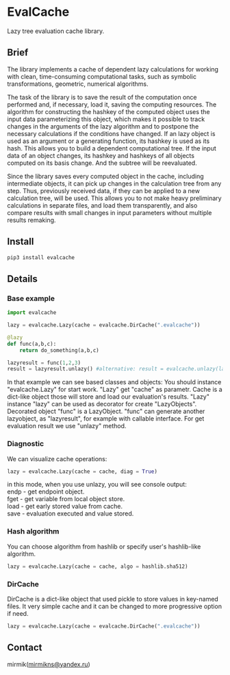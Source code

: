 # EvalCache
Lazy tree evaluation cache library.

## Brief
The library implements a cache of dependent lazy calculations for working with clean, time-consuming computational tasks, such as symbolic transformations, geometric, numerical algorithms.

The task of the library is to save the result of the computation once performed and, if necessary, load it, saving the computing resources. The algorithm for constructing the hashkey of the computed object uses the input data parameterizing this object, which makes it possible to track changes in the arguments of the lazy algorithm and to postpone the necessary calculations if the conditions have changed. If an lazy object is used as an argument or a generating function, its hashkey is used as its hash. This allows you to build a dependent computational tree. If the input data of an object changes, its hashkey and hashkeys of all objects computed on its basis change. And the subtree will be reevaluated.

Since the library saves every computed object in the cache, including intermediate objects, it can pick up changes in the calculation tree from any step. Thus, previously received data, if they can be applied to a new calculation tree, will be used. This allows you to not make heavy preliminary calculations in separate files, and load them transparently, and also compare results with small changes in input parameters without multiple results remaking.

## Install
```sh
pip3 install evalcache
```

## Details
### Base example
```python
import evalcache

lazy = evalcache.Lazy(cache = evalcache.DirCache(".evalcache"))

@lazy
def func(a,b,c):
    return do_something(a,b,c)

lazyresult = func(1,2,3)
result = lazyresult.unlazy() #alternative: result = evalcache.unlazy(lazyresult)
```

In that example we can see based classes and objects:
You should instance "evalcache.Lazy" for start work. "Lazy" get "cache" as parametr. Cache is a dict-like object those will store and load our evaluation's results. "Lazy" instance "lazy" can be used as decorator for create "LazyObjects". Decorated object "func" is a LazyObject. "func" can generate another lazyobject, as "lazyresult", for example with callable interface. For get evaluation result we use "unlazy" method.

### Diagnostic  
We can visualize cache operations:
```python
lazy = evalcache.Lazy(cache = cache, diag = True)
```
in this mode, when you use unlazy, you will see console output:  
endp - get endpoint object.  
fget - get variable from local object store.  
load - get early stored value from cache.  
save - evaluation executed and value stored.  

### Hash algorithm  
You can choose algorithm from hashlib or specify user's hashlib-like algorithm.
```python
lazy = evalcache.Lazy(cache = cache, algo = hashlib.sha512)
```

### DirCache
DirCache is a dict-like object that used pickle to store values in key-named files.
It very simple cache and it can be changed to more progressive option if need. 
```python
lazy = evalcache.Lazy(cache = evalcache.DirCache(".evalcache"))
```  

## Contact
mirmik(mirmikns@yandex.ru)
